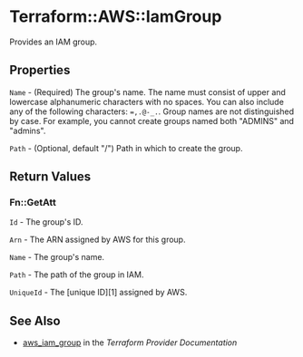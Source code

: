 # Terraform::AWS::IamGroup

Provides an IAM group.

## Properties

`Name` - (Required) The group's name. The name must consist of upper and lowercase alphanumeric characters with no spaces. You can also include any of the following characters: `=,.@-_.`. Group names are not distinguished by case. For example, you cannot create groups named both "ADMINS" and "admins".

`Path` - (Optional, default "/") Path in which to create the group.


## Return Values

### Fn::GetAtt

`Id` - The group's ID.

`Arn` - The ARN assigned by AWS for this group.

`Name` - The group's name.

`Path` - The path of the group in IAM.

`UniqueId` - The [unique ID][1] assigned by AWS.

## See Also

* [aws_iam_group](https://www.terraform.io/docs/providers/aws/r/iam_group.html) in the _Terraform Provider Documentation_